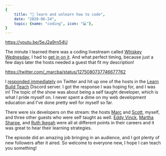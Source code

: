 ```yaml
---
{
    title: "🧠 learn and unlearn how to code",
    date: "2020-06-24",
    topic: {name: "coding", icon: "💻"},
}
---
```


https://youtu.be/5eJ2a9rn54U

The minute I learned there was a coding livestream called [Whiskey Wednesday][whiskey-wednesday], I had to [get in on it][interested]. And what perfect timing, because just a few days later the hosts needed a guest that fit my description!

https://twitter.com/_marcba/status/1275080737746677762

I [responded immediately][response] on Twitter and hit up one of the hosts in the [Learn Build Teach][discord] Discord server. I got the response I was hoping for, and I was in! The topic of the show was about being a self taught developer, which is what I pride myself on. I never spent a dime on my web development education and I've done pretty well for myself so far.

There were six developers on the stream: the hosts [Marc][marc] and [Scott][scott], myself, and three other guests who were self taught as well. [Eddy Vinck][eddy], [Martha Sharpe][martha], and [Ruth Ikegah][ruth] were all at different points in their careers and it was great to hear their learning strategies.

The episode did an amazing job bringing in an audience, and I got plenty of new followers after it aired. So welcome to everyone new, I hope I can teach you something!

[whiskey-wednesday]: https://www.youtube.com/channel/UC3ob2PbcsXT3IIMX--wLEfg
[interested]: https://twitter.com/bradgarropy/status/1273611317333688321
[marc]: https://twitter.com/_marcba
[scott]: https://twitter.com/spences10
[response]: https://twitter.com/bradgarropy/status/1275091854325714946
[discord]: https://discord.gg/pusds8V
[eddy]: https://twitter.com/EddyVinckk
[martha]: https://twitter.com/SharpeMartha
[ruth]: https://twitter.com/IkegahRuth
